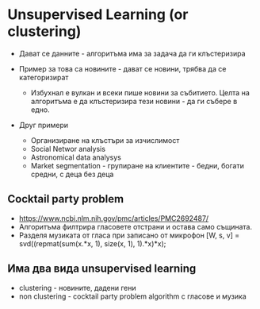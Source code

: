 # Unsupervised Learning (or clustering)

- Дават се данните - алгоритъма има за задача да ги клъстеризира
- Пример за това са новините - дават се новини, трябва да се категоризират
    - Избухнал е вулкан и всеки пише новини за събитието. Целта на алгоритъма е да клъстеризира тези новини - да ги събере в едно.
        
- Друг примери
    - Организиране на клъстъри за изчислимост
    - Social Networ analysis
    - Astronomical data analysys
    - Market segmentation - групиране на клиентите - бедни, богати средни, с деца без деца

## Cocktail party problem
 - https://www.ncbi.nlm.nih.gov/pmc/articles/PMC2692487/
 - Алгоритъма филтрира гласовете отстрани и остава само същината.
 - Разделя музиката от гласа при записано от микрофон
 [W, s, v] = svd((repmat(sum(x.*x, 1), size(x, 1), 1).*x)*x);
 
## Има два вида unsupervised learning
- clustering - новините, дадени гени
- non clustering - cocktail party problem algorithm с гласове и музика  